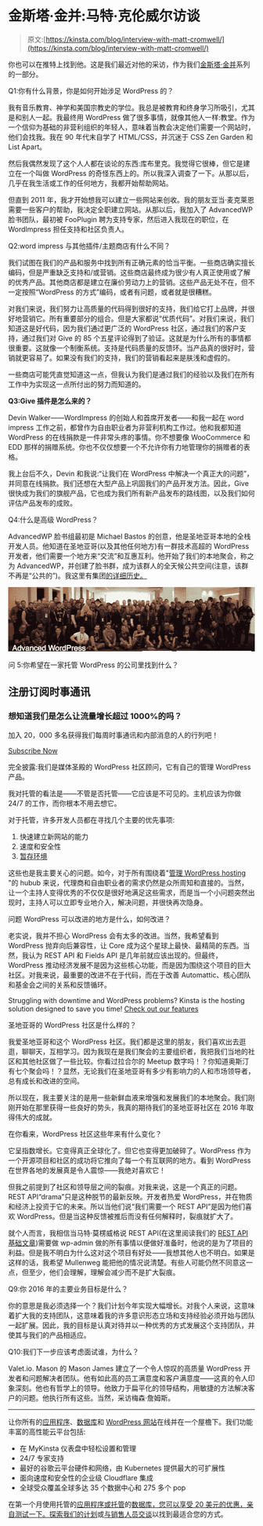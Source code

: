 # 金斯塔·金并:马特·克伦威尔访谈

> 原文:[https://kinsta.com/blog/interview-with-matt-cromwell/](https://kinsta.com/blog/interview-with-matt-cromwell/)

你也可以在推特上找到他。这是我们最近对他的采访，作为我们[金斯塔·金并](https://kinsta.com/?post_type=post&s=kingpin)系列的一部分。

Q1:你有什么背景，你是如何开始涉足 WordPress 的？

我有音乐教育、神学和美国宗教史的学位。我总是被教育和终身学习所吸引，尤其是和别人一起。我最终用 WordPress 做了很多事情，就像其他人一样:教堂。作为一个信仰为基础的非营利组织的年轻人，意味着当教会决定他们需要一个网站时，他们会找我。我在 90 年代末自学了 HTML/CSS，并沉迷于 CSS Zen Garden 和 List Apart。

然后我偶然发现了这个人人都在谈论的东西:库布里克。我觉得它很棒，但它是建立在一个叫做 WordPress 的奇怪东西上的。所以我深入调查了一下。从那以后，几乎在我生活或工作的任何地方，我都开始帮助网站。

但直到 2011 年，我才开始想我可以建立一些网站来创收。我的朋友亚当·麦克莱恩需要一些客户的帮助，我决定全职建立网站。从那以后，我加入了 AdvancedWP 脸书团队，最初被 FooPlugin 聘为支持专家，然后进入我现在的职位，在 WordImpress 担任支持和社区负责人。

Q2:word impress 与其他插件/主题商店有什么不同？

我们试图在我们的产品和服务中找到所有正确元素的恰当平衡。一些商店确实擅长编码，但是严重缺乏支持和/或营销。这些商店最终成为很少有人真正使用或了解的优秀产品。其他商店都是建立在廉价劳动力上的营销。这些产品无处不在，但不一定按照“WordPress 的方式”编码，或者有问题，或者就是很糟糕。

对我们来说，我们努力让高质量的代码得到很好的支持，我们给它打上品牌，并很好地营销它。所有重要部分的组合。但是大家都说“优质代码”。对我们来说，我们知道这是好代码，因为我们通过更广泛的 WordPress 社区，通过我们的客户支持，通过我们对 Give 的 85 个五星评论得到了验证。这就是为什么所有的事情都很重要。这就像一个制衡系统。支持是代码质量的反馈环。当产品真的很好时，营销就更容易了。如果没有我们的支持，我们的营销看起来是肤浅和虚假的。

一些商店可能凭直觉知道这一点，但我认为我们是通过我们的经验以及我们在所有工作中为实现这一点所付出的努力而知道的。

**Q3:Give 插件是怎么来的？**









Devin Walker——WordImpress 的创始人和首席开发者——和我一起在 word impress 工作之前，都曾作为自由职业者为非营利机构工作过。他和我都知道 WordPress 的在线捐款是一件非常头疼的事情。你不想要像 WooCommerce 和 EDD 那样的捐赠系统。你也不仅仅想要一个不允许你有力地管理你的捐赠者的表格。

我上台后不久，Devin 和我说:“让我们在 WordPress 中解决一个真正大的问题”，并同意在线捐款。我们还想在大型产品上巩固我们的产品开发方法。因此，Give 很快成为我们的旗舰产品，它也成为我们所有新产品发布的路线图，以及我们如何评估产品发布的成败。

Q4:什么是高级 WordPress？

AdvancedWP 脸书组最初是 Michael Bastos 的创意，他是圣地亚哥本地的全栈开发人员。他知道在圣地亚哥(以及其他任何地方)有一群技术高超的 WordPress 开发者，他们需要一个地方来“交流”和互惠互利。他开始了我们的本地聚会，称之为 AdvancedWP，并创建了脸书群，成为该群人的全天候公共空间(注意，该群不再是“公共的”)。我这里有集团[的详细历史。](http://www.cloudways.com/blog/advanced-wordpress-community/)

![advanced wordpress facebook group](img/3e9ade20717b061c753344d920e98990.png)

问 5:你希望在一家托管 WordPress 的公司里找到什么？

## 注册订阅时事通讯



### 想知道我们是怎么让流量增长超过 1000%的吗？

加入 20，000 多名获得我们每周时事通讯和内部消息的人的行列吧！

[Subscribe Now](#newsletter)

完全披露:我们是媒体圣殿的 WordPress 社区顾问，它有自己的管理 WordPress 产品。

我对托管的看法是——不管是否托管——它应该是不可见的。主机应该为你做 24/7 的工作，而你根本不用去想它。

对于托管，许多开发人员都在寻找几个主要的优先事项:

1.  快速建立新网站的能力
2.  速度和安全性
3.  [暂存环境](https://kinsta.com/help/staging-environment/)

这些也是我主要关心的问题。如今，对于所有围绕着"[管理 WordPress hosting](https://kinsta.com/blog/managed-wordpress-hosting/) "的 hubub 来说，代理商和自由职业者的需求仍然是众所周知和直接的。当然，让一个主持人变得优秀的不仅仅是很好地满足这些需求，而是当一个小问题突然出现时，主持人可以立即专业地介入，解决问题，并很快再次隐身。

问题 WordPress 可以改进的地方是什么，如何改进？

老实说，我并不担心 WordPress 会有太多的改进。当然，我希望看到 WordPress 抛弃向后兼容性，让 Core 成为这个星球上最快、最精简的东西。当然，我认为 REST API 和 Fields API 是几年前就应该出现的。但最终，WordPress 推动经济发展不是因为这些核心功能，而是因为围绕这个项目的巨大社区。对我来说，最重要的改进不在于代码，而在于改善 Automattic、核心团队和基金会之间的关系和反馈循环。

Struggling with downtime and WordPress problems? Kinsta is the hosting solution designed to save you time! [Check out our features](https://kinsta.com/features/)

圣地亚哥的 WordPress 社区是什么样的？

我爱圣地亚哥和这个 WordPress 社区。我们都是这里的朋友，我们喜欢出去逛逛，聊聊天，互相学习。因为我现在是我们聚会的主要组织者，我把我们当地的社区和其他社区做了一些比较。你看过拉合尔的 Meetup 数字吗！？你知道奥斯汀有七个聚会吗！？显然，无论我们在圣地亚哥有多少有影响力的人和市场领导者，总有成长和改进的空间。

所以现在，我主要关注的是用一些新鲜血液来增强和发展我们的本地聚会。我们刚刚开始在那里获得一些良好的势头，我真的期待我们的圣地亚哥社区在 2016 年取得伟大的成就。

在你看来，WordPress 社区这些年来有什么变化？

它呈指数增长。它变得真正全球化了。但它也变得更加破碎了。WordPress 作为一个开源项目和社区的成功将它推向了每一个有互联网的地方。看到 WordPress 在世界各地的发展真是令人震惊——我绝对喜欢它！

但我之前提到了社区和领导层之间的裂痕。对我来说，这是一个真正的问题。REST API“drama”只是这种脱节的最新反映。开发者热爱 WordPress，并在物质和经济上投资于它的未来。所以当他们说“我们需要一个 REST API”是因为他们喜欢 WordPress。但是当这种反馈被推后而没有任何解释时，裂痕就扩大了。

就个人而言，我相信当马特·莫楞威格说 REST API(在这里阅读我们的 [REST API 基础文章](https://kinsta.com/blog/wordpress-rest-api/))需要做 wp-admin 做的所有事情以便做好准备时，他说的是为了项目的利益。但是我不明白为什么这对这个项目有好处——我想其他人也不明白。如果是这样的话，我希望 Mullenweg 能把他的情况说清楚。有些人可能仍然不同意这一点，但至少，他们会理解，理解会减少而不是扩大裂痕。

Q9:你 2016 年的主要业务目标是什么？

你的意思是我必须选择一个？我们计划今年实现大幅增长。对我个人来说，这意味着扩大我的支持团队，这意味着我的许多意识形态立场和支持经验必须开始与团队一起扩展。因此，我的目标是认真对待并以一种优秀的方式发展这个支持团队，并使其与我们的产品相适应。

Q10:我们下一步应该考虑面试谁，为什么？

Valet.io. Mason 的 Mason James 建立了一个令人惊叹的高质量 WordPress 开发者和问题解决者团队。他有如此高的员工满意度和客户满意度——这真的令人印象深刻。他也有哲学上的领导。他致力于扁平化的领导结构，用敏捷的方法解决客户的问题。他执行所有这些。当然，采访梅森·詹姆斯。

* * *

让你所有的[应用程序](https://kinsta.com/application-hosting/)、[数据库](https://kinsta.com/database-hosting/)和 [WordPress 网站](https://kinsta.com/wordpress-hosting/)在线并在一个屋檐下。我们功能丰富的高性能云平台包括:

*   在 MyKinsta 仪表盘中轻松设置和管理
*   24/7 专家支持
*   最好的谷歌云平台硬件和网络，由 Kubernetes 提供最大的可扩展性
*   面向速度和安全性的企业级 Cloudflare 集成
*   全球受众覆盖全球多达 35 个数据中心和 275 多个 pop

在第一个月使用托管的[应用程序或托管](https://kinsta.com/application-hosting/)的[数据库，您可以享受 20 美元的优惠，亲自测试一下。探索我们的](https://kinsta.com/database-hosting/)[计划](https://kinsta.com/plans/)或[与销售人员交谈](https://kinsta.com/contact-us/)以找到最适合您的方式。
